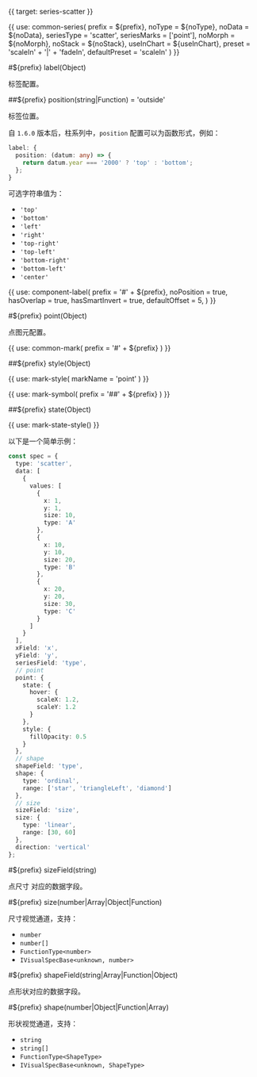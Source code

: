 {{ target: series-scatter }}

{{ use: common-series(
  prefix = ${prefix},
  noType = ${noType},
  noData = ${noData},
  seriesType = 'scatter',
  seriesMarks = ['point'],
  noMorph = ${noMorph},
  noStack = ${noStack},
  useInChart = ${useInChart},
  preset = 'scaleIn' + '|' + 'fadeIn',
  defaultPreset = 'scaleIn'
) }}

#${prefix} label(Object)

标签配置。

##${prefix} position(string|Function) = 'outside'

标签位置。

自 `1.6.0` 版本后，柱系列中，`position` 配置可以为函数形式，例如：

```ts
label: {
  position: (datum: any) => {
    return datum.year === '2000' ? 'top' : 'bottom';
  };
}
```

可选字符串值为：

- `'top'`
- `'bottom'`
- `'left'`
- `'right'`
- `'top-right'`
- `'top-left'`
- `'bottom-right'`
- `'bottom-left'`
- `'center'`

{{ use: component-label(
  prefix = '#' + ${prefix},
  noPosition = true,
  hasOverlap = true,
  hasSmartInvert = true,
  defaultOffset = 5,
) }}

#${prefix} point(Object)

点图元配置。

{{ use: common-mark(
  prefix = '#' + ${prefix}
) }}

##${prefix} style(Object)

{{ use: mark-style(
  markName = 'point'
) }}

{{ use: mark-symbol(
  prefix = '##' + ${prefix}
) }}

##${prefix} state(Object)

{{ use: mark-state-style() }}

以下是一个简单示例：

```ts
const spec = {
  type: 'scatter',
  data: [
    {
      values: [
        {
          x: 1,
          y: 1,
          size: 10,
          type: 'A'
        },
        {
          x: 10,
          y: 10,
          size: 20,
          type: 'B'
        },
        {
          x: 20,
          y: 20,
          size: 30,
          type: 'C'
        }
      ]
    }
  ],
  xField: 'x',
  yField: 'y',
  seriesField: 'type',
  // point
  point: {
    state: {
      hover: {
        scaleX: 1.2,
        scaleY: 1.2
      }
    },
    style: {
      fillOpacity: 0.5
    }
  },
  // shape
  shapeField: 'type',
  shape: {
    type: 'ordinal',
    range: ['star', 'triangleLeft', 'diamond']
  },
  // size
  sizeField: 'size',
  size: {
    type: 'linear',
    range: [30, 60]
  },
  direction: 'vertical'
};
```

#${prefix} sizeField(string)

点尺寸 对应的数据字段。

#${prefix} size(number|Array|Object|Function)

尺寸视觉通道，支持：

- `number`
- `number[]`
- `FunctionType<number>`
- `IVisualSpecBase<unknown, number>`

#${prefix} shapeField(string|Array|Function|Object)

点形状对应的数据字段。

#${prefix} shape(number|Object|Function|Array)

形状视觉通道，支持：

- `string`
- `string[]`
- `FunctionType<ShapeType>`
- `IVisualSpecBase<unknown, ShapeType>`
